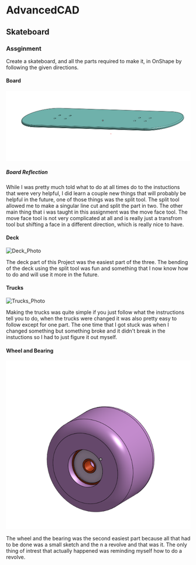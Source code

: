 # AdvancedCAD
## Skateboard 
### Assginment
Create a skateboard, and all the parts required to make it, in OnShape by following the given directions.
#### Board
![Deck](Images/BoardPic.png)
##### Board Reflection
While I was pretty much told what to do at all times do to the instuctions that were very helpful, I did learn a couple new things that will probably be helpful in the future, one of those things was the split tool. The split tool allowed me to make a singular line cut and split the part in two. The other main thing that i was taught in this assignment was the move face tool. The move face tool is not very complicated at all and is really just a transfrom tool but shifting a face in a different direction, which is really nice to have.
#### Deck
![Deck_Photo](Images/DeckPhoto.png)

The deck part of this Project was the easiest part of the three. The bending of the deck using the split tool was fun and something that I now know how to do and will use it more in the future.

#### Trucks
![Trucks_Photo](Images/Trucks.png)

Making the trucks was quite simple if you just follow what the instructions tell you to do, when the trucks were changed it was also pretty easy to follow except for one part. The one time that I got stuck was when I changed something but something broke and it didn't break in the instuctions so I had to just figure it out myself.

#### Wheel and Bearing
![Wheel_and_Bearing](Images/WheelPic.png)

The wheel and the bearing was the second easiest part because all that had to be done was a small sketch and the n a revolve and that was it. The only thing of intrest that actually happened was reminding myself how to do a revolve.
